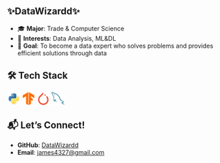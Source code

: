 ## ✨DataWizardd✨
- 🎓 **Major**: Trade & Computer Science  
- 📍 **Interests**: Data Analysis, ML&DL
- 🌟 **Goal**: To become a data expert who solves problems and provides efficient solutions through data

## 🛠 **Tech Stack**


<p>
  <img src="https://raw.githubusercontent.com/devicons/devicon/master/icons/python/python-original.svg" alt="Python" height="30px" />
  <img src="https://raw.githubusercontent.com/devicons/devicon/master/icons/tensorflow/tensorflow-original.svg" alt="TensorFlow" height="30px" />
  <img src="https://raw.githubusercontent.com/devicons/devicon/master/icons/pytorch/pytorch-original.svg" alt="PyTorch" height="30px" />
  <img src="https://raw.githubusercontent.com/devicons/devicon/master/icons/mysql/mysql-original.svg" alt="MySQL" height="30px" />
</p>

## 📬 **Let’s Connect!**
- **GitHub**: [DataWizardd](https://github.com/DataWizardd)  
- **Email**: [james4327@gmail.com](mailto:james4327@gmail.com)  

<!--
**DataWizardd/DataWizardd** is a ✨ _special_ ✨ repository because its `README.md` (this file) appears on your GitHub profile.

Here are some ideas to get you started:

- 🔭 I’m currently working on ...
- 🌱 I’m currently learning ...
- 👯 I’m looking to collaborate on ...
- 🤔 I’m looking for help with ...
- 💬 Ask me about ...
- 📫 How to reach me: ...
- 😄 Pronouns: ...
- ⚡ Fun fact: ...
-->
